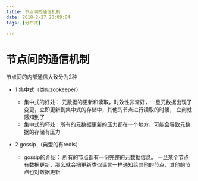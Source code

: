 ```yaml
---
title: 节点间的通信机制
date: 2018-2-27 20:09:04
tags: [分布式]

---
```


# 节点间的通信机制

节点间的内部通信大致分为2种
- 1 集中式（类似zookeeper）  
	
	- 集中式的好处： 元数据的更新和读取，时效性非常好，一旦元数据出现了变更，立即更新到集中式的存储中，其他的节点进行读取的时候，
	立刻就感知到了
	- 集中式的坏处：所有的元数据更新的压力都在一个地方，可能会导致元数据的存储有压力

- 2 gossip （典型的有redis）
	- gossip的介绍： 所有的节点都有一份完整的元数据信息。 一旦某个节点有数据更新，那么就会把更新类似谣言一样通知给其他的节点，其他的节点也对数据更新

## 